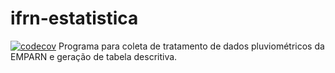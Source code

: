 # ifrn-estatistica

[![codecov](https://codecov.io/gh/hadtrindade/ifrn-estatistica/branch/main/graph/badge.svg?token=ogog9oHYm6)](https://codecov.io/gh/hadtrindade/ifrn-estatistica)
Programa para coleta de tratamento de dados pluviométricos da EMPARN e geração de tabela descritiva.
